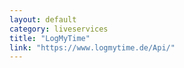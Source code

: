 ```yaml
---
layout: default
category: liveservices
title: "LogMyTime"
link: "https://www.logmytime.de/Api/"
---
```

